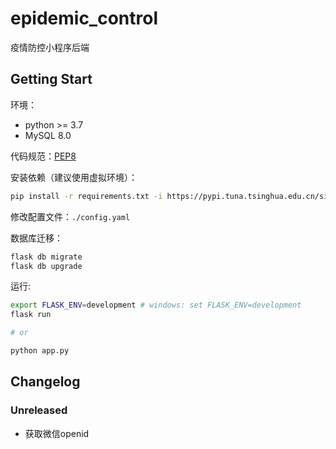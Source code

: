 # epidemic_control

疫情防控小程序后端

## Getting Start

环境：

- python >= 3.7
- MySQL 8.0

代码规范：[PEP8](https://peps.python.org/pep-0008)

安装依赖（建议使用虚拟环境）：

```bash
pip install -r requirements.txt -i https://pypi.tuna.tsinghua.edu.cn/simple
```

修改配置文件：`./config.yaml`

数据库迁移：

```bash
flask db migrate
flask db upgrade
```

运行:

```bash
export FLASK_ENV=development # windows: set FLASK_ENV=development
flask run

# or

python app.py
```

## Changelog

### Unreleased

- 获取微信openid

